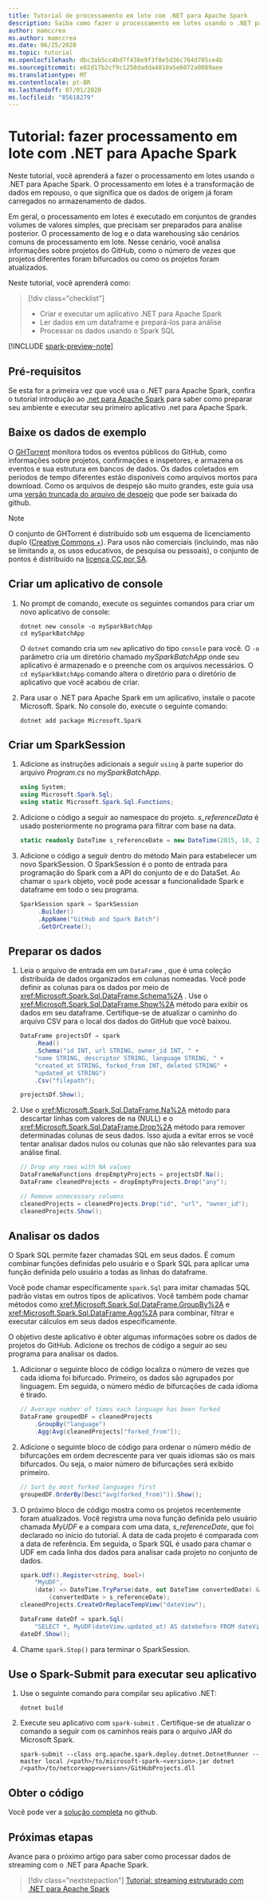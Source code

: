 ```yaml
---
title: Tutorial de processamento em lote com .NET para Apache Spark
description: Saiba como fazer o processamento em lotes usando o .NET para Apache Spark.
author: mamccrea
ms.author: mamccrea
ms.date: 06/25/2020
ms.topic: tutorial
ms.openlocfilehash: dbc3ab5cc4bd7f438e9f3f8e5d36c764d785ce4b
ms.sourcegitcommit: e02d17b2cf9c1258dadda4810a5e6072a0089aee
ms.translationtype: MT
ms.contentlocale: pt-BR
ms.lasthandoff: 07/01/2020
ms.locfileid: "85618279"
---
```

# <a name="tutorial-do-batch-processing-with-net-for-apache-spark"></a>Tutorial: fazer processamento em lote com .NET para Apache Spark

Neste tutorial, você aprenderá a fazer o processamento em lotes usando o .NET para Apache Spark. O processamento em lotes é a transformação de dados em repouso, o que significa que os dados de origem já foram carregados no armazenamento de dados.

Em geral, o processamento em lotes é executado em conjuntos de grandes volumes de valores simples, que precisam ser preparados para análise posterior. O processamento de log e o data warehousing são cenários comuns de processamento em lote. Nesse cenário, você analisa informações sobre projetos do GitHub, como o número de vezes que projetos diferentes foram bifurcados ou como os projetos foram atualizados.

Neste tutorial, você aprenderá como:

> [!div class="checklist"]
>
> * Criar e executar um aplicativo .NET para Apache Spark
> * Ler dados em um dataframe e prepará-los para análise
> * Processar os dados usando o Spark SQL

[!INCLUDE [spark-preview-note](../../../includes/spark-preview-note.md)]

## <a name="prerequisites"></a>Pré-requisitos

Se esta for a primeira vez que você usa o .NET para Apache Spark, confira o tutorial introdução ao [.net para Apache Spark](get-started.md) para saber como preparar seu ambiente e executar seu primeiro aplicativo .net para Apache Spark.

## <a name="download-the-sample-data"></a>Baixe os dados de exemplo

O [GHTorrent](http://ghtorrent.org/) monitora todos os eventos públicos do GitHub, como informações sobre projetos, confirmações e inspetores, e armazena os eventos e sua estrutura em bancos de dados. Os dados coletados em períodos de tempo diferentes estão disponíveis como arquivos mortos para download. Como os arquivos de despejo são muito grandes, este guia usa uma [versão truncada do arquivo de despejo](https://github.com/dotnet/spark/tree/master/examples/Microsoft.Spark.CSharp.Examples/Sql/Batch/projects_smaller.csv) que pode ser baixada do github.

> [!NOTE]
> O conjunto de GHTorrent é distribuído sob um esquema de licenciamento duplo ([Creative Commons +](https://wiki.creativecommons.org/wiki/CCPlus)). Para usos não comerciais (incluindo, mas não se limitando a, os usos educativos, de pesquisa ou pessoais), o conjunto de pontos é distribuído na [licença CC por SA](https://creativecommons.org/licenses/by-sa/4.0/).

## <a name="create-a-console-application"></a>Criar um aplicativo de console

1. No prompt de comando, execute os seguintes comandos para criar um novo aplicativo de console:

   ```dotnetcli
   dotnet new console -o mySparkBatchApp
   cd mySparkBatchApp
   ```

   O `dotnet` comando cria um `new` aplicativo do tipo `console` para você. O `-o` parâmetro cria um diretório chamado *mySparkBatchApp* onde seu aplicativo é armazenado e o preenche com os arquivos necessários. O `cd mySparkBatchApp` comando altera o diretório para o diretório de aplicativo que você acabou de criar.

1. Para usar o .NET para Apache Spark em um aplicativo, instale o pacote Microsoft. Spark. No console do, execute o seguinte comando:

   ```dotnetcli
   dotnet add package Microsoft.Spark
   ```

## <a name="create-a-sparksession"></a>Criar um SparkSession

1. Adicione as instruções adicionais a seguir `using` à parte superior do arquivo *Program.cs* no *mySparkBatchApp*.

   ```csharp
   using System;
   using Microsoft.Spark.Sql;
   using static Microsoft.Spark.Sql.Functions;
   ```

1. Adicione o código a seguir ao namespace do projeto. *s_referenceData* é usado posteriormente no programa para filtrar com base na data.

   ```csharp
   static readonly DateTime s_referenceDate = new DateTime(2015, 10, 20);
   ```

1. Adicione o código a seguir dentro do método Main para estabelecer um novo SparkSession. O SparkSession é o ponto de entrada para programação do Spark com a API do conjunto de e do DataSet. Ao chamar o `spark` objeto, você pode acessar a funcionalidade Spark e dataframe em todo o seu programa.

   ```csharp
   SparkSession spark = SparkSession
        .Builder()
        .AppName("GitHub and Spark Batch")
        .GetOrCreate();
   ```

## <a name="prepare-the-data"></a>Preparar os dados

1. Leia o arquivo de entrada em um `DataFrame` , que é uma coleção distribuída de dados organizados em colunas nomeadas. Você pode definir as colunas para os dados por meio de <xref:Microsoft.Spark.Sql.DataFrame.Schema%2A> . Use o <xref:Microsoft.Spark.Sql.DataFrame.Show%2A> método para exibir os dados em seu dataframe. Certifique-se de atualizar o caminho do arquivo CSV para o local dos dados do GitHub que você baixou.

   ```csharp
   DataFrame projectsDf = spark
       .Read()
       .Schema("id INT, url STRING, owner_id INT, " +
       "name STRING, descriptor STRING, language STRING, " +
       "created_at STRING, forked_from INT, deleted STRING" +
       "updated_at STRING")
       .Csv("filepath");

   projectsDf.Show();
   ```

1. Use o <xref:Microsoft.Spark.Sql.DataFrame.Na%2A> método para descartar linhas com valores de na (NULL) e o <xref:Microsoft.Spark.Sql.DataFrame.Drop%2A> método para remover determinadas colunas de seus dados. Isso ajuda a evitar erros se você tentar analisar dados nulos ou colunas que não são relevantes para sua análise final.

   ```csharp
   // Drop any rows with NA values
   DataFrameNaFunctions dropEmptyProjects = projectsDf.Na();
   DataFrame cleanedProjects = dropEmptyProjects.Drop("any");

   // Remove unnecessary columns
   cleanedProjects = cleanedProjects.Drop("id", "url", "owner_id");
   cleanedProjects.Show();
   ```

## <a name="analyze-the-data"></a>Analisar os dados

O Spark SQL permite fazer chamadas SQL em seus dados. É comum combinar funções definidas pelo usuário e o Spark SQL para aplicar uma função definida pelo usuário a todas as linhas do dataframe.

Você pode chamar especificamente `spark.Sql` para imitar chamadas SQL padrão vistas em outros tipos de aplicativos. Você também pode chamar métodos como <xref:Microsoft.Spark.Sql.DataFrame.GroupBy%2A> e <xref:Microsoft.Spark.Sql.DataFrame.Agg%2A> para combinar, filtrar e executar cálculos em seus dados especificamente.

O objetivo deste aplicativo é obter algumas informações sobre os dados de projetos do GitHub. Adicione os trechos de código a seguir ao seu programa para analisar os dados.

1. Adicionar o seguinte bloco de código localiza o número de vezes que cada idioma foi bifurcado. Primeiro, os dados são agrupados por linguagem. Em seguida, o número médio de bifurcações de cada idioma é tirado.

   ```csharp
   // Average number of times each language has been forked
   DataFrame groupedDF = cleanedProjects
       .GroupBy("language")
       .Agg(Avg(cleanedProjects["forked_from"]);
   ```

1. Adicione o seguinte bloco de código para ordenar o número médio de bifurcações em ordem decrescente para ver quais idiomas são os mais bifurcados. Ou seja, o maior número de bifurcações será exibido primeiro.

   ```csharp
   // Sort by most forked languages first
   groupedDF.OrderBy(Desc("avg(forked_from)")).Show();
   ```

1. O próximo bloco de código mostra como os projetos recentemente foram atualizados. Você registra uma nova função definida pelo usuário chamada *MyUDF* e a compara com uma data, *s_referenceDate*, que foi declarado no início do tutorial. A data de cada projeto é comparada com a data de referência. Em seguida, o Spark SQL é usado para chamar o UDF em cada linha dos dados para analisar cada projeto no conjunto de dados.

   ```csharp
   spark.Udf().Register<string, bool>(
       "MyUDF",
       (date) => DateTime.TryParse(date, out DateTime convertedDate) &&
           (convertedDate > s_referenceDate);
   cleanedProjects.CreateOrReplaceTempView("dateView");

   DataFrame dateDf = spark.Sql(
       "SELECT *, MyUDF(dateView.updated_at) AS datebefore FROM dateView");
   dateDf.Show();
   ```

1. Chame `spark.Stop()` para terminar o SparkSession.

## <a name="use-spark-submit-to-run-your-app"></a>Use o Spark-Submit para executar seu aplicativo

1. Use o seguinte comando para compilar seu aplicativo .NET:

   ```dotnetcli
   dotnet build
   ```

1. Execute seu aplicativo com `spark-submit` . Certifique-se de atualizar o comando a seguir com os caminhos reais para o arquivo JAR do Microsoft Spark.

   ```console
   spark-submit --class org.apache.spark.deploy.dotnet.DotnetRunner --master local /<path>/to/microsoft-spark-<version>.jar dotnet /<path>/to/netcoreapp<version>/GitHubProjects.dll
   ```

## <a name="get-the-code"></a>Obter o código

Você pode ver a [solução completa](https://github.com/dotnet/spark/blob/master/examples/Microsoft.Spark.CSharp.Examples/Sql/Batch/GitHubProjects.cs) no github.

## <a name="next-steps"></a>Próximas etapas

Avance para o próximo artigo para saber como processar dados de streaming com o .NET para Apache Spark.
> [!div class="nextstepaction"]
> [Tutorial: streaming estruturado com .NET para Apache Spark](streaming.md)
